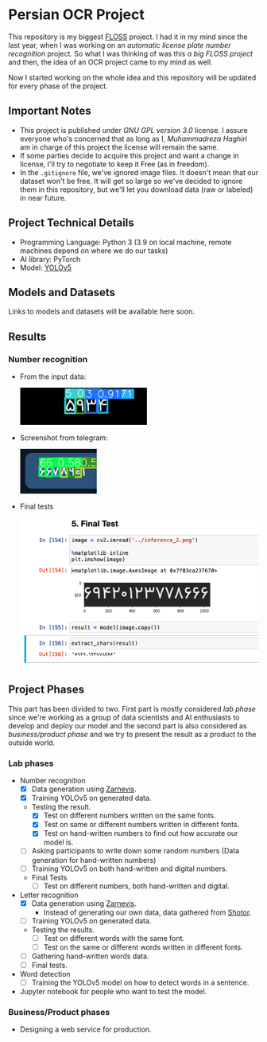 # Persian OCR Project

This repository is my biggest [FLOSS](https://en.wikipedia.org/wiki/Free_and_open-source_software) project. I had it in my mind since the last year, when I was working on an _automatic license plate number recognition_ project. So what I was thinking of was this _a big FLOSS project_ and then, the idea of an OCR project came to my mind as well. 

Now I started working on the whole idea and this repository will be updated for every phase of the project.

## Important Notes

- This project is published under _GNU GPL version 3.0_ license. I assure everyone who's concerned that as long as I, _Muhammadreza Haghiri_ am in charge of this project the license will remain the same.
- If some parties decide to acquire this project and want a change in license, I'll try to negotiate to keep it Free (as in freedom).
- In the `.gitignore` file, we've ignored image files. It doesn't mean that our dataset won't be free. It will get so large so we've decided to ignore them in this repository, but we'll let you download data (raw or labeled) in near future.

## Project Technical Details

- Programming Language: Python 3 (3.9 on local machine, remote machines depend on where we do our tasks)
- AI library: PyTorch
- Model: [YOLOv5](https://github.com/ultralytics/yolov5)

## Models and Datasets

Links to models and datasets will be available here soon.

## Results

### Number recognition

- From the input data:

    ![data](number_result.png)

- Screenshot from telegram:

    ![data](number_result_2.png)

- Final tests

    ![data](final_tests.png)

## Project Phases

This part has been divided to two. First part is mostly considered _lab phase_ since we're working as a group of data scientists and AI enthusiasts to develop and deploy our model and the second part is also considered as _business/product phase_ and we try to present the result as a product to the outside world. 

### Lab phases

- Number recognition
    - [x] Data generation using [Zarnevis](https://github.com/prp-e/zarnevis).
    - [x] Training YOLOv5 on generated data.
    - Testing the result.
        - [x] Test on different numbers written on the same fonts.
        - [x] Test on same or different numbers written in different fonts.
        - [x] Test on hand-written numbers to find out how accurate our model is.
    - [ ] Asking participants to write down some random numbers (Data generation for hand-written numbers)
    - [ ] Training YOLOv5 on both hand-written and digital numbers.
    - Final Tests
        - [ ] Test on different numbers, both hand-written and digital.
- Letter recognition
    - [x] Data generation using [Zarnevis](https://github.com/prp-e/zarnevis).
        - Instead of generating our own data, data gathered from [Shotor](https://github.com/amirabbasasadi/Shotor).
    - [ ] Training YOLOv5 on generated data.
    - Testing the results.
        - [ ] Test on different words with the same font.
        - [ ] Test on the same or different words written in different fonts.
    - [ ] Gathering hand-written words data.
    - [ ] Final tests.
- Word detection
    - [ ] Training the YOLOv5 model on how to detect words in a sentence.
- Jupyter notebook for people who want to test the model. 

### Business/Product phases

- Designing a web service for production.